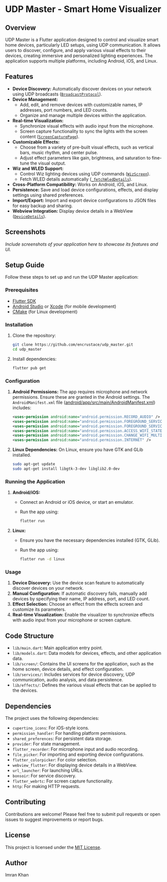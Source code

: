 # UDP Master - Smart Home Visualizer


## Overview

UDP Master is a Flutter application designed to control and visualize smart home devices, particularly LED setups, using UDP communication. It allows users to discover, configure, and apply various visual effects to their devices, creating immersive and personalized lighting experiences. The application supports multiple platforms, including Android, iOS, and Linux.

## Features

*   **Device Discovery:** Automatically discover devices on your network using UDP broadcasts ([`BroadcastProtocol`](lib/services/discover.dart)).
*   **Device Management:**
    *   Add, edit, and remove devices with customizable names, IP addresses, port numbers, and LED counts.
    *   Organize and manage multiple devices within the application.
*   **Real-time Visualization:**
    *   Synchronize visual effects with audio input from the microphone.
    *   Screen capture functionality to sync the lights with the screen content ([`ScreenCapturePage`](lib/main.dart)).
*   **Customizable Effects:**
    *   Choose from a variety of pre-built visual effects, such as vertical bars, music rhythm, and center pulse.
    *   Adjust effect parameters like gain, brightness, and saturation to fine-tune the visual output.
*   **Wiz and WLED Support:**
    *   Control Wiz lighting devices using UDP commands ([`WizScreen`](lib/screen/wiz_screen.dart)).
    *   Fetch WLED details automatically ([`_fetchWledDetails`](lib/services/discover.dart)).
*   **Cross-Platform Compatibility:** Works on Android, iOS, and Linux.
*   **Persistence:** Save and load device configurations, effects, and display settings using shared preferences.
*   **Import/Export:** Import and export device configurations to JSON files for easy backup and sharing.
*   **Webview Integration:** Display device details in a WebView ([`DeviceDetails`](lib/screen/device_details.dart)).

## Screenshots

*Include screenshots of your application here to showcase its features and UI.*

## Setup Guide

Follow these steps to set up and run the UDP Master application:

### Prerequisites

*   [Flutter SDK](https://flutter.dev/docs/get-started/install)
*   [Android Studio](https://developer.android.com/studio) or [Xcode](https://developer.apple.com/xcode/) (for mobile development)
*   [CMake](https://cmake.org/download/) (for Linux development)

### Installation

1.  Clone the repository:

    ```sh
    git clone https://github.com/encrustace/udp_master.git
    cd udp_master
    ```

2.  Install dependencies:

    ```sh
    flutter pub get
    ```

### Configuration

1.  **Android Permissions:** The app requires microphone and network permissions. Ensure these are granted in the Android settings. The `AndroidManifest.xml` file ([android/app/src/main/AndroidManifest.xml](android/app/src/main/AndroidManifest.xml)) includes:

    ```xml
    <uses-permission android:name="android.permission.RECORD_AUDIO" />
    <uses-permission android:name="android.permission.FOREGROUND_SERVICE" />
    <uses-permission android:name="android.permission.FOREGROUND_SERVICE_MICROPHONE" />
    <uses-permission android:name="android.permission.ACCESS_WIFI_STATE" />
    <uses-permission android:name="android.permission.CHANGE_WIFI_MULTICAST_STATE" />
    <uses-permission android:name="android.permission.INTERNET" />
    ```

2.  **Linux Dependencies:** On Linux, ensure you have GTK and GLib installed.

    ```sh
    sudo apt-get update
    sudo apt-get install libgtk-3-dev libglib2.0-dev
    ```

### Running the Application

1.  **Android/iOS:**

    *   Connect an Android or iOS device, or start an emulator.
    *   Run the app using:

        ```sh
        flutter run
        ```

2.  **Linux:**

    *   Ensure you have the necessary dependencies installed (GTK, GLib).
    *   Run the app using:

        ```sh
        flutter run -d linux
        ```

### Usage

1.  **Device Discovery:** Use the device scan feature to automatically discover devices on your network.
2.  **Manual Configuration:** If automatic discovery fails, manually add devices by specifying their name, IP address, port, and LED count.
3.  **Effect Selection:** Choose an effect from the effects screen and customize its parameters.
4.  **Real-time Visualization:** Enable the visualizer to synchronize effects with audio input from your microphone or screen capture.

## Code Structure

*   `lib/main.dart`: Main application entry point.
*   `lib/models.dart`: Data models for devices, effects, and other application data.
*   `lib/screen/`: Contains the UI screens for the application, such as the home screen, device details, and effect configuration.
*   `lib/services/`: Includes services for device discovery, UDP communication, audio analysis, and data persistence.
*   `lib/effects/`: Defines the various visual effects that can be applied to the devices.

## Dependencies

The project uses the following dependencies:

*   `cupertino_icons`: For iOS-style icons.
*   `permission_handler`: For handling platform permissions.
*   `shared_preferences`: For persistent data storage.
*   `provider`: For state management.
*   `flutter_recorder`: For microphone input and audio recording.
*   `file_picker`: For importing and exporting device configurations.
*   `flutter_colorpicker`: For color selection.
*   `webview_flutter`: For displaying device details in a WebView.
*   `url_launcher`: For launching URLs.
*   `bonsoir`: For service discovery.
*   `flutter_webrtc`: For screen capture functionality.
*   `http`: For making HTTP requests.

## Contributing

Contributions are welcome! Please feel free to submit pull requests or open issues to suggest improvements or report bugs.

## License

This project is licensed under the [MIT License](LICENSE).

## Author

Imran Khan
